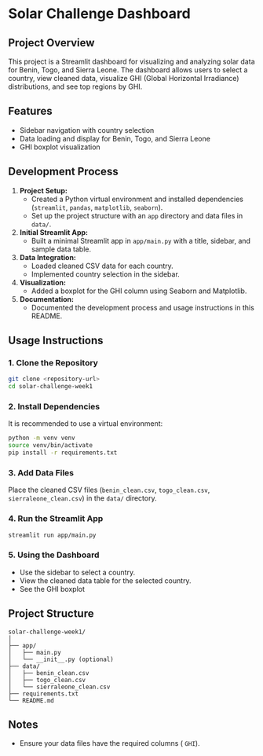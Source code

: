 # Solar Challenge Dashboard

## Project Overview
This project is a Streamlit dashboard for visualizing and analyzing solar data for Benin, Togo, and Sierra Leone. The dashboard allows users to select a country, view cleaned data, visualize GHI (Global Horizontal Irradiance) distributions, and see top regions by GHI.

## Features
- Sidebar navigation with country selection
- Data loading and display for Benin, Togo, and Sierra Leone
- GHI boxplot visualization

## Development Process
1. **Project Setup:**
    - Created a Python virtual environment and installed dependencies (`streamlit`, `pandas`, `matplotlib`, `seaborn`).
    - Set up the project structure with an `app` directory and data files in `data/`.
2. **Initial Streamlit App:**
    - Built a minimal Streamlit app in `app/main.py` with a title, sidebar, and sample data table.
3. **Data Integration:**
    - Loaded cleaned CSV data for each country.
    - Implemented country selection in the sidebar.
4. **Visualization:**
    - Added a boxplot for the GHI column using Seaborn and Matplotlib.
5. **Documentation:**
    - Documented the development process and usage instructions in this README.

## Usage Instructions

### 1. Clone the Repository
```bash
git clone <repository-url>
cd solar-challenge-week1
```

### 2. Install Dependencies
It is recommended to use a virtual environment:
```bash
python -m venv venv
source venv/bin/activate
pip install -r requirements.txt
```

### 3. Add Data Files
Place the cleaned CSV files (`benin_clean.csv`, `togo_clean.csv`, `sierraleone_clean.csv`) in the `data/` directory.

### 4. Run the Streamlit App
```bash
streamlit run app/main.py
```

### 5. Using the Dashboard
- Use the sidebar to select a country.
- View the cleaned data table for the selected country.
- See the GHI boxplot

## Project Structure
```
solar-challenge-week1/
│
├── app/
│   ├── main.py
│   └── __init__.py (optional)
├── data/
│   ├── benin_clean.csv
│   ├── togo_clean.csv
│   └── sierraleone_clean.csv
├── requirements.txt
└── README.md
```

## Notes
- Ensure your data files have the required columns ( `GHI`).